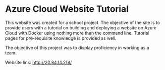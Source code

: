 # Azure Cloud Website Tutorial
This website was created for a school project. The objective of the site is to provide users with a tutorial on building and deploying a website on Azure Cloud with Docker using nothing more than the command line. Tutorial pages for pre-requisite knowledge is provided as well. 

The objective of this project was to display proficiency in working as a team.

Website link: http://20.84.14.218/
